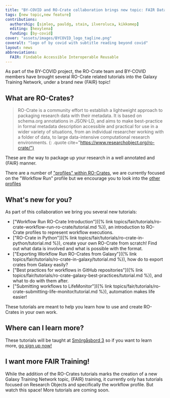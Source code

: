 ```yaml
---
title: "BY-COVID and RO-Crate collaboration brings new topic: FAIR Data, Workflows & More"
tags: [new topic,new feature]
contributions:
  authorship: [simleo, pauldg, stain, ilveroluca, kikkomep]
  editing: [hexylena]
  funding: [by-covid]
cover: "assets/images/BYCOVID_logo_tagline.png"
coveralt: "logo of by covid with subtitle reading beyond covid"
layout: news
abbreviations:
  FAIR: Findable Accessible Interoperable Reusable
---
```


As part of the BY-COVID project, the RO-Crate team and BY-COVID members have
brought several RO-Crate related tutorials into the Galaxy Training Network, under a brand new {FAIR} topic!

## What are RO-Crates?

> RO-Crate is a community effort to establish a lightweight approach to packaging research data with their metadata. It is based on schema.org annotations in JSON-LD, and aims to make best-practice in formal metadata description accessible and practical for use in a wider variety of situations, from an individual researcher working with a folder of data, to large data-intensive computational research environments.
{: .quote cite="https://www.researchobject.org/ro-crate/"}

These are *the* way to package up your research in a well annotated and {FAIR} manner.

There are a number of ["profiles" within RO-Crates](https://www.researchobject.org/ro-crate/profiles.html), we are currently focused on the "Workflow Run" profile but we encourage you to look into the [other profiles](https://www.researchobject.org/ro-crate/profiles.html)

## What's new for you?

As part of this collaboration we bring you several new tutorials:

- ["Workflow Run RO-Crate Introduction"]({% link topics/fair/tutorials/ro-crate-workflow-run-ro-crate/tutorial.md %}), an introduction to RO-Crate profiles to represent workflow executions.
- ["RO-Crate in Python"]({% link topics/fair/tutorials/ro-crate-in-python/tutorial.md %}), create your own RO-Crate from scratch! Find out what data is involved and what is possible with the format.
- ["Exporting Workflow Run RO-Crates from Galaxy"]({% link topics/fair/tutorials/ro-crate-in-galaxy/tutorial.md %}), how do to export crates from Galaxy easily?
- ["Best practices for workflows in GitHub repositories"]({% link topics/fair/tutorials/ro-crate-galaxy-best-practices/tutorial.md %}), and what to do with them after.
- ["Submitting workflows to LifeMonitor"]({% link topics/fair/tutorials/ro-crate-submitting-life-monitor/tutorial.md %}), automation makes life easier!

These tutorials are meant to help you learn how to use and create RO-Crates in your own work.

## Where can I learn more?

These tutorials will be taught at [Smörgåsbord 3](https://gallantries.github.io/video-library/events/smorgasbord3/) so 
if you want to learn more, [go sign up now!](https://gxy.io/smorgasbord3-register)

## I want more FAIR Training!

While the addition of the RO-Crates tutorials marks the creation of a new Galaxy Training Network topic, {FAIR} training, it currently only has tutorials focused on Research Objects and specifically the workflow profile. But watch this space! More tutorials are coming soon.
